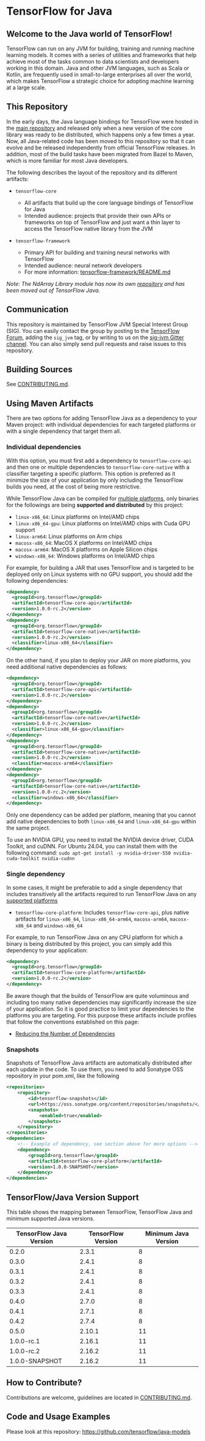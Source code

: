# TensorFlow for Java

## Welcome to the Java world of TensorFlow!

TensorFlow can run on any JVM for building, training and running machine learning models. It comes with 
a series of utilities and frameworks that help achieve most of the tasks common to data scientists 
and developers working in this domain. Java and other JVM languages, such as Scala or Kotlin, are 
frequently used in small-to-large enterprises all over the world, which makes TensorFlow a strategic 
choice for adopting machine learning at a large scale.

## This Repository

In the early days, the Java language bindings for TensorFlow were hosted in the [main repository](https://github.com/tensorflow/tensorflow)
and released only when a new version of the core library was ready to be distributed, which happens only
a few times a year. Now, all Java-related code has been moved to this repository so that it can evolve and 
be released independently from official TensorFlow releases. In addition, most of the build tasks have been
migrated from Bazel to Maven, which is more familiar for most Java developers.

The following describes the layout of the repository and its different artifacts:

* `tensorflow-core`
  * All artifacts that build up the core language bindings of TensorFlow for Java
  * Intended audience: projects that provide their own APIs or frameworks on top of 
    TensorFlow and just want a thin layer to access the TensorFlow native library from the JVM
    
* `tensorflow-framework`
  * Primary API for building and training neural networks with TensorFlow
  * Intended audience: neural network developers
  * For more information: [tensorflow-framework/README.md](tensorflow-framework/README.md)

*Note: The NdArray Library module has now its own [repository](https://github.com/tensorflow/java-ndarray) and has been moved out of TensorFlow Java.*

## Communication

This repository is maintained by TensorFlow JVM Special Interest Group (SIG). You can easily contact the group
by posting to the [TensorFlow Forum](https://discuss.tensorflow.org), adding the `sig_jvm` tag, or by writing to us on
the [sig-jvm Gitter channel](https://gitter.im/tensorflow/sig-jvm). You can also simply send pull requests 
and raise issues to this repository.

## Building Sources

See [CONTRIBUTING.md](CONTRIBUTING.md#building).

## Using Maven Artifacts

There are two options for adding TensorFlow Java as a dependency to your Maven project: with individual dependencies 
for each targeted platforms or with a single dependency that target them all.

### Individual dependencies

With this option, you must first add a dependency to `tensorflow-core-api` and then one or multiple
dependencies to `tensorflow-core-native` with a classifier targeting a specific platform. This option is preferred as 
it minimize the size of your application by only including the TensorFlow builds you need, at the cost of being more 
restrictive. 

While TensorFlow Java can be compiled for [multiple platforms](https://github.com/tensorflow/java/blob/master/tensorflow-core/pom.xml#L54),
only binaries for the followings are being **supported and distributed** by this project:

- `linux-x86_64`: Linux platforms on Intel/AMD chips
- `linux-x86_64-gpu`: Linux platforms on Intel/AMD chips with Cuda GPU support
- `linux-arm64`: Linux platforms on Arm chips
- `macosx-x86_64`: MacOS X platforms on Intel/AMD chips
- `macosx-arm64`: MacOS X platforms on Apple Silicon chips
- `windows-x86_64`: Windows platforms on Intel/AMD chips

For example, for building a JAR that uses TensorFlow and is targeted to be deployed only on Linux
systems with no GPU support, you should add the following dependencies:
```xml
<dependency>
  <groupId>org.tensorflow</groupId>
  <artifactId>tensorflow-core-api</artifactId>
  <version>1.0.0-rc.2</version>
</dependency>
<dependency>
  <groupId>org.tensorflow</groupId>
  <artifactId>tensorflow-core-native</artifactId>
  <version>1.0.0-rc.2</version>
  <classifier>linux-x86_64</classifier>
</dependency>
```

On the other hand, if you plan to deploy your JAR on more platforms, you need additional
native dependencies as follows:
```xml
<dependency>
  <groupId>org.tensorflow</groupId>
  <artifactId>tensorflow-core-api</artifactId>
  <version>1.0.0-rc.2</version>
</dependency>
<dependency>
  <groupId>org.tensorflow</groupId>
  <artifactId>tensorflow-core-native</artifactId>
  <version>1.0.0-rc.2</version>
  <classifier>linux-x86_64-gpu</classifier>
</dependency>
<dependency>
  <groupId>org.tensorflow</groupId>
  <artifactId>tensorflow-core-native</artifactId>
  <version>1.0.0-rc.2</version>
  <classifier>macosx-arm64</classifier>
</dependency>
<dependency>
  <groupId>org.tensorflow</groupId>
  <artifactId>tensorflow-core-native</artifactId>
  <version>1.0.0-rc.2</version>
  <classifier>windows-x86_64</classifier>
</dependency>
```

Only one dependency can be added per platform, meaning that you cannot add native dependencies to both `linux-x86_64` and 
`linux-x86_64-gpu` within the same project.

To use an NVIDIA GPU, you need to install the NVIDIA device driver, CUDA Toolkit, and cuDNN.
For Ubuntu 24.04, you can install them with the following command:
```sudo apt-get install -y nvidia-driver-550 nvidia-cuda-toolkit nvidia-cudnn```

### Single dependency

In some cases, it might be preferable to add a single dependency that includes transitively all the artifacts 
required to run TensorFlow Java on any [supported platforms](README.md#individual-dependencies)

- `tensorflow-core-platform`: Includes `tensorflow-core-api`, plus native artifacts for `linux-x86_64`, `linux-x86_64-arm64`, `macosx-arm64`, `macosx-x86_64` and `windows-x86_64`

For example, to run TensorFlow Java on any CPU platform for which a binary is being distributed by this project, you can 
simply add this dependency to your application:
```xml
<dependency>
  <groupId>org.tensorflow</groupId>
  <artifactId>tensorflow-core-platform</artifactId>
  <version>1.0.0-rc.2</version>
</dependency>
```

Be aware though that the builds of TensorFlow are quite voluminous and including too many native dependencies may
significantly increase the size of your application. So it is good practice to limit your dependencies to
the platforms you are targeting. For this purpose these artifacts include profiles that follow
the conventions established on this page:
* [Reducing the Number of Dependencies](https://github.com/bytedeco/javacpp-presets/wiki/Reducing-the-Number-of-Dependencies)

### Snapshots

Snapshots of TensorFlow Java artifacts are automatically distributed after each update in the code. To use them, you need
to add Sonatype OSS repository in your pom.xml, like the following

```xml
<repositories>
    <repository>
        <id>tensorflow-snapshots</id>
        <url>https://oss.sonatype.org/content/repositories/snapshots/</url>
        <snapshots>
            <enabled>true</enabled>
        </snapshots>
    </repository>
</repositories>
<dependencies>
    <!-- Example of dependency, see section above for more options -->
    <dependency>
        <groupId>org.tensorflow</groupId>
        <artifactId>tensorflow-core-platform</artifactId>
        <version>1.0.0-SNAPSHOT</version>
    </dependency>
</dependencies>
```

## TensorFlow/Java Version Support

This table shows the mapping between TensorFlow, TensorFlow Java and minimum supported Java versions.

| TensorFlow Java Version | TensorFlow Version | Minimum Java Version |
|-------------------------|--------------------| --------------- |
| 0.2.0                   | 2.3.1              | 8 |
| 0.3.0                   | 2.4.1              | 8 |
| 0.3.1                   | 2.4.1              | 8 |
| 0.3.2                   | 2.4.1              | 8 |
| 0.3.3                   | 2.4.1              | 8 |
| 0.4.0                   | 2.7.0              | 8 |
| 0.4.1                   | 2.7.1              | 8 |
| 0.4.2                   | 2.7.4              | 8 |
| 0.5.0                   | 2.10.1             | 11 |
| 1.0.0-rc.1              | 2.16.1             | 11 |
| 1.0.0-rc.2              | 2.16.2             | 11 |
| 1.0.0-SNAPSHOT          | 2.16.2             | 11 |

## How to Contribute?

Contributions are welcome, guidelines are located in [CONTRIBUTING.md](CONTRIBUTING.md).

## Code and Usage Examples

Please look at this repository: https://github.com/tensorflow/java-models
